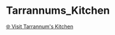 # Tarrannums_Kitchen

[🌐 Visit Tarrannum's Kitchen](https://officialrushan.github.io/TarrannumsKitchen/)

